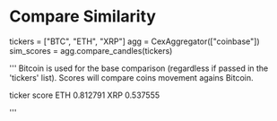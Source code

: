 # Compare Similarity

tickers = ["BTC", "ETH", "XRP"]
agg = CexAggregator(["coinbase"])
sim_scores = agg.compare_candles(tickers)

'''
Bitcoin is used for the base comparison (regardless if passed in the 'tickers' list).
Scores will compare coins movement agains Bitcoin.

ticker score
ETH 0.812791
XRP 0.537555

'''
